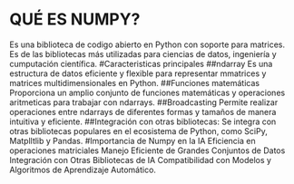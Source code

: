 #   QUÉ ES NUMPY?
Es una biblioteca de codigo abierto en Python con soporte para matrices. Es de las bibliotecas más utilizadas para ciencias de datos, ingeniería y cumputación científica.
#Caracteristicas principales
##ndarray
Es una estructura de datos eficiente y flexible para representar mmatrices y matrices multidimensionales en Python.
##Funciones matemáticas
Proporciona un amplio conjunto de funciones matemáticas y operaciones aritmeticas para trabajar con ndarrays.
##Broadcasting
Permite realizar operaciones entre ndarrays de diferentes formas y tamaños de manera intuitiva y eficiente.
##Integración con otras bibliotecas:
Se integra con otras bibliotecas populares en el ecosistema de Python, como SciPy, Matplltlib y Pandas.
#Importancia de Numpy en la IA
Eficiencia en operaciones matriciales
Manejo Eficiente de Grandes Conjuntos de Datos
Integración con Otras Bibliotecas de IA
Compatibilidad con Modelos y Algoritmos de Aprendizaje Automático.